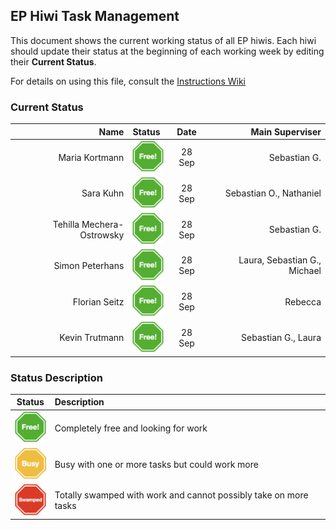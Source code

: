 ## EP Hiwi Task Management

This document shows the current working status of all EP hiwis. Each hiwi should update their status at the beginning of each working week by editing their **Current Status**.

For details on using this file, consult the [Instructions Wiki](https://github.com/econpsychbasel/hiwi/wiki/Instructions)

### Current Status

| Name   |  Status |    Date      |  Main Superviser |
|----------:|:-----|:-----:|----------:|
|Maria Kortmann | <img width=50px src="images/free.png"> |    28 Sep| Sebastian G.  |
| Sara Kuhn | <img width=50px src="images/free.png"> | 28 Sep| Sebastian O., Nathaniel  |
| Tehilla Mechera-Ostrowsky | <img width=50px src="images/free.png"> |    28 Sep |Sebastian G. |
| Simon Peterhans  |  <img width=50px src="images/free.png">   |   28 Sep| Laura, Sebastian G., Michael |
| Florian Seitz |<img width=50px src="images/free.png"> |    28 Sep| Rebecca  |
| Kevin Trutmann  | <img width=50px src="images/free.png"> |    28 Sep| Sebastian G., Laura |

### Status Description

| Status|      Description      |  
|----------|:-------------|
| <img width=50px src="images/free.png">|  Completely free and looking for work |
| <img width=50px src="images/busy.png">|  Busy with one or more tasks but could work more | 
| <img width=50px src="images/swamped.png">|  Totally swamped with work and cannot possibly take on more tasks  | 
